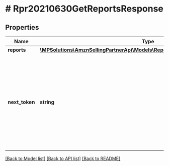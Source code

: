 # # Rpr20210630GetReportsResponse

## Properties

Name | Type | Description | Notes
------------ | ------------- | ------------- | -------------
**reports** | [**\MPSolutions\AmznSellingPartnerApi\Models\Reports20210630\Rpr20210630Report[]**](Rpr20210630Report.md) |  |
**next_token** | **string** | Returned when the number of results exceeds pageSize. To get the next page of results, call getReports with this token as the only parameter. | [optional]

[[Back to Model list]](../../README.md#models) [[Back to API list]](../../README.md#endpoints) [[Back to README]](../../README.md)
